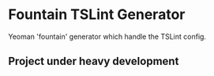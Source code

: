 # Fountain TSLint Generator

Yeoman 'fountain' generator which handle the TSLint config.

## Project under heavy development
